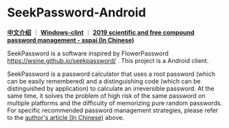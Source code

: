 # SeekPassword-Android

**[中文介绍](README_zh.md)** ｜ **[Windows-clint](https://github.com/takuron/SeekPassword-Windows)** ｜ **[2019 scientific and free compound password management - sspai (In Chinese)](https://sspai.com/post/55403)**

SeekPassword is a software inspired by FlowerPassword https://wsine.github.io/seekpassword/ . This project is a Android client.

SeekPassword is a password calculator that uses a root password (which can be easily remembered) and a distinguishing code (which can be distinguished by application) to calculate an irreversible password.  At the same time, it solves the problem of high risk of the same password on multiple platforms and the difficulty of memorizing pure random passwords.  For specific recommended password management strategies, please refer to the [author's article (In Chinese)](https://sspai.com/post/55403) above.
